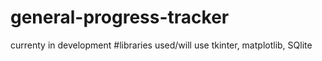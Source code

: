 ﻿# general-progress-tracker
currenty in development 
#libraries used/will use
tkinter, matplotlib, SQlite

